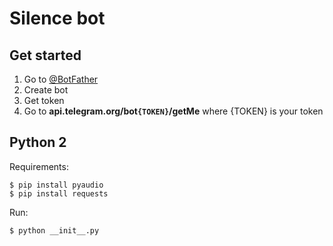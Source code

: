 # Silence bot

## Get started
1. Go to [@BotFather](https://t.me/BotFather)
2. Create bot
3. Get token
4. Go to **api.telegram.org/bot`{TOKEN}`/getMe** where {TOKEN} is your token

## Python 2
Requirements:
```shellsession
$ pip install pyaudio
$ pip install requests
```

Run:
```shellsession
$ python __init__.py
```
